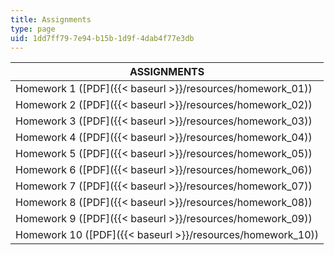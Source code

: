 ```yaml
---
title: Assignments
type: page
uid: 1dd7ff79-7e94-b15b-1d9f-4dab4f77e3db
---
```


| ASSIGNMENTS |
| --- |
| Homework 1 ([PDF]({{< baseurl >}}/resources/homework_01)) |
| Homework 2 ([PDF]({{< baseurl >}}/resources/homework_02)) |
| Homework 3 ([PDF]({{< baseurl >}}/resources/homework_03)) |
| Homework 4 ([PDF]({{< baseurl >}}/resources/homework_04)) |
| Homework 5 ([PDF]({{< baseurl >}}/resources/homework_05)) |
| Homework 6 ([PDF]({{< baseurl >}}/resources/homework_06)) |
| Homework 7 ([PDF]({{< baseurl >}}/resources/homework_07)) |
| Homework 8 ([PDF]({{< baseurl >}}/resources/homework_08)) |
| Homework 9 ([PDF]({{< baseurl >}}/resources/homework_09)) |
| Homework 10 ([PDF]({{< baseurl >}}/resources/homework_10))